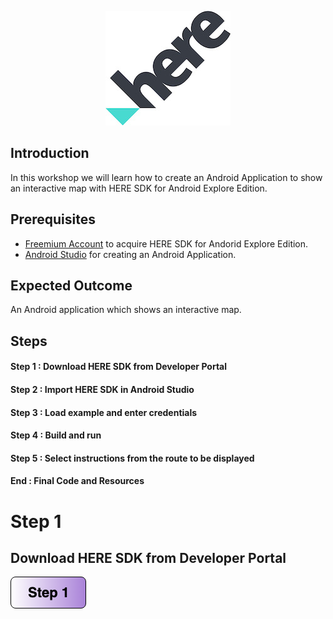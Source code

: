 <p align="center">
  <img src="https://github.com/vidhanbhonsle/Interactive-Map-Workshop/blob/master/img/HERE_Logo_2016_POS_sRGB200X183.jpg" />
</p>

## Introduction

In this workshop we will learn how to create an Android Application to show an interactive map with HERE SDK for Android Explore Edition.

## Prerequisites
- [Freemium Account](https://developer.here.com/events/community-sa) to acquire HERE SDK for Andorid Explore Edition. 
- [Android Studio](https://developer.android.com/studio) for creating an Android Application.

## Expected Outcome
An Android application which shows an interactive map.

## Steps
#### Step 1 : Download HERE SDK from Developer Portal
#### Step 2 : Import HERE SDK in Android Studio
#### Step 3 : Load example and enter credentials
#### Step 4 : Build and run
#### Step 5 : Select instructions from the route to be displayed
#### End    : Final Code and Resources

# Step 1
## Download HERE SDK from Developer Portal


[![Foo](https://github.com/vidhanbhonsle/Interactive-Map-Workshop/blob/master/img/s1.png)](https://github.com/vidhanbhonsle/Interactive-Map-Workshop/blob/master/Step1.md) 





